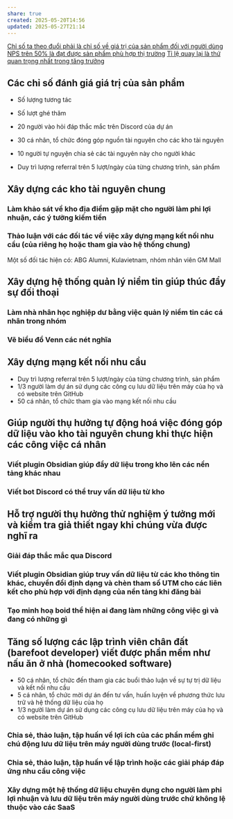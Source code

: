 ```yaml
---
share: true
created: 2025-05-20T14:56
updated: 2025-05-27T21:14
---
```

[Chỉ số ta theo đuổi phải là chỉ số về giá trị của sản phẩm đối với người dùng](../%E2%9A%A1Hi%E1%BB%83u%20bi%E1%BA%BFt%20s%C3%A2u/Qu%E1%BA%A3n%20l%C3%BD%20d%E1%BB%B1%20%C3%A1n,%20ph%C3%A1t%20tri%E1%BB%83n%20s%E1%BA%A3n%20ph%E1%BA%A9m,%20x%C3%A2y%20d%E1%BB%B1ng%20t%E1%BB%95%20ch%E1%BB%A9c/Ph%C3%A1t%20tri%E1%BB%83n%20s%E1%BA%A3n%20ph%E1%BA%A9m/Ch%E1%BB%89%20s%E1%BB%91/Ch%E1%BB%89%20s%E1%BB%91%20ta%20theo%20%C4%91u%E1%BB%95i%20ph%E1%BA%A3i%20l%C3%A0%20ch%E1%BB%89%20s%E1%BB%91%20v%E1%BB%81%20gi%C3%A1%20tr%E1%BB%8B%20c%E1%BB%A7a%20s%E1%BA%A3n%20ph%E1%BA%A9m%20%C4%91%E1%BB%91i%20v%E1%BB%9Bi%20ng%C6%B0%E1%BB%9Di%20d%C3%B9ng.md)
[NPS trên 50% là đạt được sản phẩm phù hợp thị trường](../%E2%9A%A1Hi%E1%BB%83u%20bi%E1%BA%BFt%20s%C3%A2u/Qu%E1%BA%A3n%20l%C3%BD%20d%E1%BB%B1%20%C3%A1n,%20ph%C3%A1t%20tri%E1%BB%83n%20s%E1%BA%A3n%20ph%E1%BA%A9m,%20x%C3%A2y%20d%E1%BB%B1ng%20t%E1%BB%95%20ch%E1%BB%A9c/Ph%C3%A1t%20tri%E1%BB%83n%20s%E1%BA%A3n%20ph%E1%BA%A9m/Ch%E1%BB%89%20s%E1%BB%91/NPS%20tr%C3%AAn%2050%EF%BC%85%20l%C3%A0%20%C4%91%E1%BA%A1t%20%C4%91%C6%B0%E1%BB%A3c%20s%E1%BA%A3n%20ph%E1%BA%A9m%20ph%C3%B9%20h%E1%BB%A3p%20th%E1%BB%8B%20tr%C6%B0%E1%BB%9Dng.md)
[Tỉ lệ quay lại là thứ quan trọng nhất trong tăng trưởng](../%E2%9A%A1Hi%E1%BB%83u%20bi%E1%BA%BFt%20s%C3%A2u/Qu%E1%BA%A3n%20l%C3%BD%20d%E1%BB%B1%20%C3%A1n,%20ph%C3%A1t%20tri%E1%BB%83n%20s%E1%BA%A3n%20ph%E1%BA%A9m,%20x%C3%A2y%20d%E1%BB%B1ng%20t%E1%BB%95%20ch%E1%BB%A9c/Ph%C3%A1t%20tri%E1%BB%83n%20s%E1%BA%A3n%20ph%E1%BA%A9m/Ch%E1%BB%89%20s%E1%BB%91/T%C4%83ng%20tr%C6%B0%E1%BB%9Fng/T%E1%BB%89%20l%E1%BB%87%20quay%20l%E1%BA%A1i%20l%C3%A0%20th%E1%BB%A9%20quan%20tr%E1%BB%8Dng%20nh%E1%BA%A5t%20trong%20t%C4%83ng%20tr%C6%B0%E1%BB%9Fng.md)
## Các chỉ số đánh giá giá trị của sản phẩm
- Số lượng tương tác
- Số lượt ghé thăm


- 20 người vào hỏi đáp thắc mắc trên Discord của dự án
- 30 cá nhân, tổ chức đóng góp nguồn tài nguyên cho các kho tài nguyên
- 10 người tự nguyện chia sẻ các tài nguyên này cho người khác
- Duy trì lượng referral trên 5 lượt/ngày của từng chương trình, sản phẩm

## Xây dựng các kho tài nguyên chung
### Làm khảo sát về kho địa điểm gặp mặt cho người làm phi lợi nhuận, các ý tưởng kiếm tiền

### Thảo luận với các đối tác về việc xây dựng mạng kết nối nhu cầu (của riêng họ hoặc tham gia vào hệ thống chung)
Một số đối tác hiện có: ABG Alumni, Kulavietnam, nhóm nhân viên GM Mall

## Xây dựng hệ thống quản lý niềm tin giúp thúc đẩy sự đối thoại
### Làm nhà nhân học nghiệp dư bằng việc quản lý niềm tin các cá nhân trong nhóm
### Vẽ biểu đồ Venn các nét nghĩa
## Xây dựng mạng kết nối nhu cầu
- Duy trì lượng referral trên 5 lượt/ngày của từng chương trình, sản phẩm
- 1/3 người làm dự án sử dụng các công cụ lưu dữ liệu trên máy của họ và có website trên GitHub
- 50 cá nhân, tổ chức tham gia vào mạng kết nối nhu cầu

## Giúp người thụ hưởng tự động hoá việc đóng góp dữ liệu vào kho tài nguyên chung khi thực hiện các công việc cá nhân
### Viết plugin Obsidian giúp đẩy dữ liệu trong kho lên các nền tảng khác nhau
### Viết bot Discord có thể truy vấn dữ liệu từ kho

## Hỗ trợ người thụ hưởng thử nghiệm ý tưởng mới và kiểm tra giả thiết ngay khi chúng vừa được nghĩ ra
### Giải đáp thắc mắc qua Discord 
### Viết plugin Obsidian giúp truy vấn dữ liệu từ các kho thông tin khác, chuyển đổi định dạng và chèn tham số UTM cho các liên kết cho phù hợp với định dạng của nền tảng khi đăng bài
### Tạo minh hoạ boid thể hiện ai đang làm những công việc gì và đang có những gì

## Tăng số lượng các lập trình viên chân đất (barefoot developer) viết được phần mềm như nấu ăn ở nhà (homecooked software) 
- 50 cá nhân, tổ chức đến tham gia các buổi thảo luận về sự tự trị dữ liệu và kết nối nhu cầu
- 5 cá nhân, tổ chức mời dự án đến tư vấn, huấn luyện về phương thức lưu trữ và hệ thống dữ liệu của họ
- 1/3 người làm dự án sử dụng các công cụ lưu dữ liệu trên máy của họ và có website trên GitHub
### Chia sẻ, thảo luận, tập huấn về lợi ích của các phần mềm ghi chú động lưu dữ liệu trên máy người dùng trước (local-first) 
### Chia sẻ, thảo luận, tập huấn về lập trình hoặc các giải pháp đáp ứng nhu cầu công việc
### Xây dựng một hệ thống dữ liệu chuyên dụng cho người làm phi lợi nhuận và lưu dữ liệu trên máy người dùng trước chứ không lệ thuộc vào các SaaS
